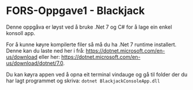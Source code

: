 # FORS-Oppgave1 - Blackjack

Denne oppgåva er løyst ved å bruke .Net 7 og C# for å lage ein enkel konsoll app.

For å kunne køyre kompilerte filer så må du ha .Net 7 runtime installert. Denne kan du laste ned her i frå: <https://dotnet.microsoft.com/en-us/download> eller her: <https://dotnet.microsoft.com/en-us/download/dotnet/7.0>.

Du kan køyra appen ved å opna eit terminal vindauge og gå til folder der du har lagt programmet og skriva: `dotnet BlackjackConsoleApp.dll`
